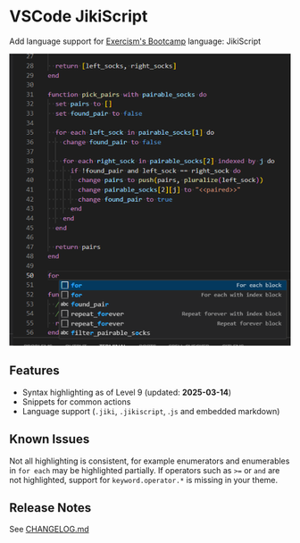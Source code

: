 # VSCode JikiScript

Add language support for [Exercism's Bootcamp](https://bootcamp.exercism.org/) language: JikiScript

![Example highlighted code](./media/highlight.png)

## Features

- Syntax highlighting as of Level 9 (updated: **2025-03-14**)
- Snippets for common actions
- Language support (`.jiki`, `.jikiscript`, .`js` and embedded markdown)

## Known Issues

Not all highlighting is consistent, for example enumerators and enumerables in `for each` may be highlighted partially.
If operators such as `>=` or `and` are not highlighted, support for `keyword.operator.*` is missing in your theme.

## Release Notes

See [CHANGELOG.md](./CHANGELOG.md)
